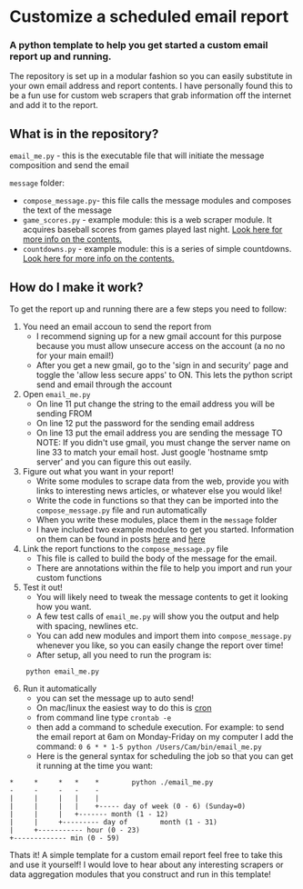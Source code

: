 # Customize a scheduled email report
### A python template to help you get started a custom email report up and running.

The repository is set up in a modular fashion so you can easily substitute in your own email address and report contents. I have personally found this to be a fun use for custom web scrapers that grab information off the internet and add it to the report.

## What is in the repository?
`email_me.py` - this is the executable file that will initiate the message composition and send the email

`message` folder:
- `compose_message.py`- this file calls the message modules and composes the text of the message
- `game_scores.py`	- example module: this is a web scraper module. It acquires baseball scores from games played last night. [Look here for more info on the contents.](https://camnugent.wordpress.com/2017/08/09/139/)
- `countdowns.py` 	- example module: this is a series of simple countdowns. [Look here for more info on the contents.](https://camnugent.wordpress.com/2017/10/29/ttib-a-set-of-countdowns-using-python-datetime-morning-report-pt-4/)


## How do I make it work?
To get the report up and running there are a few steps you need to follow:
1. You need an email accoun to send the report from
	- I recommend signing up for a new gmail account for this purpose because you must allow unsecure access on the account (a no no for your main email!)
	- After you get a new gmail, go to the 'sign in and security' page and toggle the 'allow less secure apps' to ON. This lets the python script send and email through the account
2. Open `email_me.py`
	- On line 11 put change the string to the email address you will be sending FROM
	- On line 12 put the password for the sending email address
	- On line 13 put the email address you are sending the message TO
	NOTE: If you didn't use gmail, you must change the server name on line 33 to match your email host. Just google 'hostname smtp server' and you can figure this out easily.
3. Figure out what you want in your report!
	- Write some modules to scrape data from the web, provide you with links to interesting news articles, or whatever else you would like!
	- Write the code in functions so that they can be imported into the `compose_message.py` file and run automatically
	- When you write these modules, place them in the `message` folder
	- I have included two example modules to get you started. Information on them can be found in posts [here](https://camnugent.wordpress.com/2017/08/09/139/) and [here](https://camnugent.wordpress.com/2017/10/29/ttib-a-set-of-countdowns-using-python-datetime-morning-report-pt-4/)
4. Link the report functions to the `compose_message.py` file
	- This file is called to build the body of the message for the email.
	- There are annotations within the file to help you import and run your custom functions
5. Test it out!
	- You will likely need to tweak the message contents to get it looking how you want.
	- A few test calls of `email_me.py` will show you the output and help with spacing, newlines etc.
	- You can add new modules and import them into `compose_message.py` whenever you like, so you can easily change the report over time!
	- After setup, all you need to run the program is:
```
	python email_me.py
```
6. Run it automatically
	- you can set the message up to auto send!
	- On mac/linux the easiest way to do this is [cron](https://en.wikipedia.org/wiki/Cron)
	- from command line type `crontab -e`
	- then add a command to schedule execution. For example: to send the email report at 6am on Monday-Friday on my computer I add the command: `0 6 * * 1-5 python /Users/Cam/bin/email_me.py`
	- Here is the general syntax for scheduling the job so that you can get it running at the time you want:
```
*     *     *   *    *        python ./email_me.py
-     -     -   -    -
|     |     |   |    |
|     |     |   |    +----- day of week (0 - 6) (Sunday=0)
|     |     |   +------- month (1 - 12)
|     |     +--------- day of        month (1 - 31)
|     +----------- hour (0 - 23)
+------------- min (0 - 59)
```

Thats it! A simple template for a custom email report feel free to take this and use it yourself! I would love to hear about any interesting scrapers or data aggregation modules that you construct and run in this template!

	
